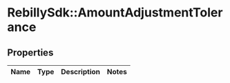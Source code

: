 # RebillySdk::AmountAdjustmentTolerance

## Properties
Name | Type | Description | Notes
------------ | ------------- | ------------- | -------------

